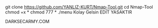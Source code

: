 git clone  https://github.com/YANLIZ-KURT/Nmap-Tool.git
cd Nmap-Tool
chmod +x *
chmod 777 *
./menu 
Kolay Gelsin EDİT YASAKTIR

DARKSECARMY.COM 
